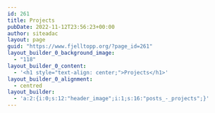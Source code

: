 ```yaml
---
id: 261
title: Projects
pubDate: 2022-11-12T23:56:23+00:00
author: siteadac
layout: page
guid: "https://www.fjelltopp.org/?page_id=261"
layout_builder_0_background_image:
  - "118"
layout_builder_0_content:
  - '<h1 style="text-align: center;">Projects</h1>'
layout_builder_0_alignment:
  - centred
layout_builder:
  - 'a:2:{i:0;s:12:"header_image";i:1;s:16:"posts_-_projects";}'
---
```

